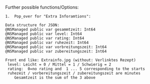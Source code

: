 
Further possible functions/Options:

    1.  Pop_over for "Extra Inforamtions":

    Data structure for JSON:
    @NSManaged public var gesammtzeit: Int64
    @NSManaged public var level: Int64
    @NSManaged public var rating: Int64
    @NSManaged public var ruhezeit: Int64
    @NSManaged public var vorbreitungszeit: Int64
    @NSManaged public var zubereitungszeit: Int64
   
    Front end like: Extrainfo.jpg (without: Verlinktes Rezept)
     level: Leicht = 0 / Mittel = 1 / Schwierig = 2
     rating:  0=no rating and  1 ... 5 corresponding to the starts
     ruhezeit / vorbereitungszeit / zubereitungszeit are minutes
        Gesamtzeit is the sum of the 3 above
   

